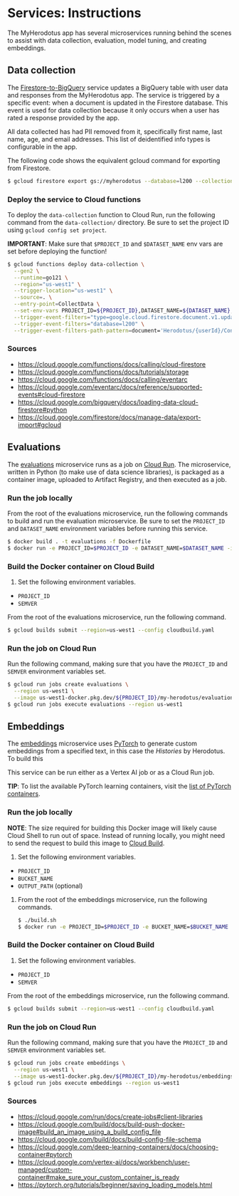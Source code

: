 # Services: Instructions

The MyHerodotus app has several microservices running behind the scenes to assist
with data collection, evaluation, model tuning, and creating embeddings.

## Data collection

The [Firestore-to-BigQuery](../services/data-collection/) service updates a
BigQuery table with user data and responses from the MyHerodotus app. The service
is triggered by a specific event: when a document is updated in the Firestore database.
This event is used for data collection because it only occurs when a user has rated
a response provided by the app.

All data collected has had PII removed from it, specifically first name, last name,
age, and email addresses. This list of deidentified info types is configurable in
the app.

The following code shows the equivalent gcloud command for exporting from Firestore.

```sh
$ gcloud firestore export gs://myherodotus --database=l200 --collection-ids=HerodotusDev,Conversations
```

### Deploy the service to Cloud functions

To deploy the `data-collection` function to Cloud Run, run the following command from the
`data-collection/` directory. Be sure to set the project ID using `gcloud config set project`.

**IMPORTANT**: Make sure that `$PROJECT_ID` and `$DATASET_NAME` env vars are set before deploying
the function!

```sh
$ gcloud functions deploy data-collection \
  --gen2 \
  --runtime=go121 \
  --region="us-west1" \
  --trigger-location="us-west1" \
  --source=. \
  --entry-point=CollectData \
  --set-env-vars PROJECT_ID=${PROJECT_ID},DATASET_NAME=${DATASET_NAME},BUILD_VER=Herodotus \
  --trigger-event-filters="type=google.cloud.firestore.document.v1.updated" \
  --trigger-event-filters="database=l200" \
  --trigger-event-filters-path-pattern=document='Herodotus/{userId}/Conversations/{conversationId}'
```

### Sources

+ https://cloud.google.com/functions/docs/calling/cloud-firestore
+ https://cloud.google.com/functions/docs/tutorials/storage
+ https://cloud.google.com/functions/docs/calling/eventarc
+ https://cloud.google.com/eventarc/docs/reference/supported-events#cloud-firestore
+ https://cloud.google.com/bigquery/docs/loading-data-cloud-firestore#python
+ https://cloud.google.com/firestore/docs/manage-data/export-import#gcloud


## Evaluations

The [evaluations](../services/evaluations/) microservice runs as a job on [Cloud Run][jobs].
The microservice, written in Python (to make use of data science libraries), is packaged as a
container image, uploaded to Artifact Registry, and then executed as a job.

### Run the job locally

From the root of the evaluations microservice, run the following commands to build and run
the evaluation microservice. Be sure to set the `PROJECT_ID` and `DATASET_NAME` environment variables
before running this service.

```sh
$ docker build . -t evaluations -f Dockerfile
$ docker run -e PROJECT_ID=$PROJECT_ID -e DATASET_NAME=$DATASET_NAME -it --rm --name evaluations-running evaluations 
```

### Build the Docker container on Cloud Build

1. Set the following environment variables.

  + `PROJECT_ID`
  + `SEMVER`

From the root of the evaluations microservice, run the following command.

```sh
$ gcloud builds submit --region=us-west1 --config cloudbuild.yaml
```

### Run the job on Cloud Run

Run the following command, making sure that you have the `PROJECT_ID` and `SEMVER` environment variables set.

```sh
$ gcloud run jobs create evaluations \
  --region us-west1 \
  --image us-west1-docker.pkg.dev/${PROJECT_ID}/my-herodotus/evaluations:${SEMVER}
$ gcloud run jobs execute evaluations --region us-west1
```

## Embeddings

The [embeddings](../services/embeddings/) microservice uses [PyTorch][pytorch] to
generate custom embeddings from a specified text, in this case the _Histories_ by
Herodotus. To build this

This service can be run either as a Vertex AI job or as a Cloud Run job.

**TIP**: To list the available PyTorch learning containers, visit the
[list of PyTorch containers][pytorch-containers].


### Run the job locally

**NOTE**: The size required for building this Docker image will likely cause Cloud
Shell to run out of space. Instead of running locally, you might need to send
the request to build this image to [Cloud Build][build].

1. Set the following environment variables.

  + `PROJECT_ID`
  + `BUCKET_NAME`
  + `OUTPUT_PATH` (optional)

1. From the root of the embeddings microservice, run the following commands.

    ```sh
    $ ./build.sh
    $ docker run -e PROJECT_ID=$PROJECT_ID -e BUCKET_NAME=$BUCKET_NAME -it --rm --name embeddings-running embeddings 
    ```

### Build the Docker container on Cloud Build

1. Set the following environment variables.

  + `PROJECT_ID`
  + `SEMVER`

From the root of the embeddings microservice, run the following command.

```sh
$ gcloud builds submit --region=us-west1 --config cloudbuild.yaml
```

### Run the job on Cloud Run

Run the following command, making sure that you have the `PROJECT_ID` and `SEMVER` environment variables set.

```sh
$ gcloud run jobs create embeddings \
  --region us-west1 \
  --image us-west1-docker.pkg.dev/${PROJECT_ID}/my-herodotus/embeddings:${SEMVER}
$ gcloud run jobs execute embeddings --region us-west1
```

### Sources

+ https://cloud.google.com/run/docs/create-jobs#client-libraries
+ https://cloud.google.com/build/docs/build-push-docker-image#build_an_image_using_a_build_config_file
+ https://cloud.google.com/build/docs/build-config-file-schema
+ https://cloud.google.com/deep-learning-containers/docs/choosing-container#pytorch
+ https://cloud.google.com/vertex-ai/docs/workbench/user-managed/custom-container#make_sure_your_custom_container_is_ready
+ https://pytorch.org/tutorials/beginner/saving_loading_models.html

[build]: https://cloud.google.com/build/docs/build-push-docker-image
[jobs]: https://cloud.google.com/run/docs/create-jobs
[pytorch]: https://pytorch.org/
[pytorch-containers]: https://cloud.google.com/deep-learning-containers/docs/choosing-container#pytorch